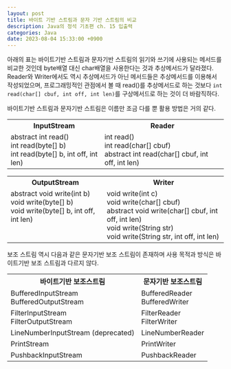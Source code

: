 ```yaml
---
layout: post
title: 바이트 기반 스트림과 문자 기반 스트림의 비교
description: Java의 정석 기초편 ch. 15 입출력
categories: Java
date: 2023-08-04 15:33:00 +0900
---
```

아래의 표는 바이트기반 스트림과 문자기반 스트림의 읽기와 쓰기에 사용되는 메서드를 비교한 것인데 byte배열 대신 char배열을 사용한다는 것과 추상메서드가 달라졌다. Reader와 Writer에서도 역시 추상메서드가 아닌 메서드들은 추상메서드를 이용해서 작성되었으며, 프로그래밍적인 관점에서 볼 때 read()를 추상메서드로 하는 것보다 ```int read(char[] cbuf, int off, int len)```를 구상메서드로 하는 것이 더 바람직하다.

바이트기반 스트림과 문자기반 스트림은 이름만 조금 다를 뿐 활용 방법은 거의 같다.

<table>
    <tr>
        <th>InputStream</th>
        <th>Reader</th>
    </tr>
    <tr>
        <td>abstract int read()<br>int read(byte[] b)<br>int read(byte[] b, int off, int len)</td>
        <td>int read()<br>int read(char[] cbuf)<br>abstract int read(char[] cbuf, int off, int len)</td>
    </tr>
</table>

<table>
    <tr>
        <th>OutputStream</th>
        <th>Writer</th>
    </tr>
    <tr>
        <td>abstract void write(int b)<br>void write(byte[] b)<br>void write(byte[] b, int off, int len)<br><br><br></td>
        <td>void write(int c)<br>void write(char[] cbuf)<br>abstract void write(char[] cbuf, int off, int len)<br>void write(String str)<br>void write(String str, int off, int len)</td>
    </tr>
</table>

보조 스트림 역시 다음과 같은 문자기반 보조 스트림이 존재하며 사용 목적과 방식은 바이트기반 보조 스트림과 다르지 않다.

<table>
    <tr>
        <th>바이트기반 보조스트림</th>
        <th>문자기반 보조스트림</th>
    </tr>
    <tr>
        <td>BufferedInputStream<br>BufferedOutputStream</td>
        <td>BufferedReader<br>BufferedWriter</td>
    </tr>
    <tr>
        <td>FilterInputStream<br>FilterOutputStream</td>
        <td>FilterReader<br>FilterWriter</td>
    </tr>
    <tr>
        <td>LineNumberInputStream (deprecated)</td>
        <td>LineNumberReader</td>
    </tr>
    <tr>
        <td>PrintStream</td>
        <td>PrintWriter</td>
    </tr>
    <tr>
        <td>PushbackInputStream</td>
        <td>PushbackReader</td>
    </tr>
</table>